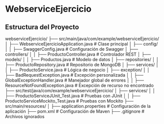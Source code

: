# WebserviceEjercicio

## **Estructura del Proyecto**

webserviceEjercicio/ ├── src/main/java/com/example/webserviceEjercicio/ │ ├── WebserviceEjercicioApplication.java # Clase principal │ ├── config/ │ │ ├── SwaggerConfig.java # Configuración de Swagger │ ├── controllers/ │ │ ├── ProductoController.java # Controlador REST │ ├── models/ │ │ ├── Productos.java # Modelo de datos │ ├── repositories/ │ │ ├── ProductoRepository.java # Repositorio de MongoDB │ ├── services/ │ │ ├── ProductoService.java # Lógica de negocio │ ├── exception/ │ │ ├── BadRequestException.java # Excepción personalizada │ │ ├── GlobalExceptionHandler.java # Manejador global de errores │ │ ├── ResourceNotFoundException.java # Excepción de recurso no encontrado ├── src/test/java/com/example/webserviceEjercicio/ │ ├── services/ │ │ ├── ProductoServiceJUnit_Test.java # Pruebas con JUnit │ │ ├── ProductoServiceMockito_Test.java # Pruebas con Mockito ├── src/main/resources/ │ ├── application.properties # Configuración de la aplicación ├── pom.xml # Configuración de Maven ├── .gitignore # Archivos ignorados
